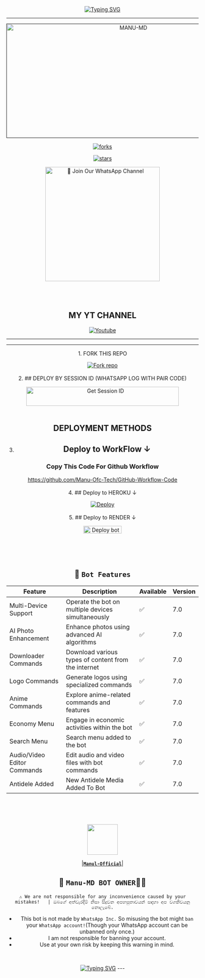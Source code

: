 



<p align="center">
<a href="https://git.io/typing-svg"><img src="https://readme-typing-svg.demolab.com?font=EB+Garamond&weight=800&size=28&duration=4000&pause=1000&random=false&width=435&lines=WELCOME+TO+MR.NADUWA-V1;MULTI-DEVICE+WHATSAPP+BOT;DEVELOPED+BY;MR.NADUWA." alt="Typing SVG" /></a>

 
  
<div align="center">
</p

<hr>

<hr>

<p align="center">
  <a href="">
    <img alt="MANU-MD" height="300" width="650" src="https://telegra.ph/file/6fea4e5e00bc0d9395f15.jpg">

    

![forks](https://img.shields.io/github/forks/mrnaduwav4/MR.NADUWA-V1/forks?label=Forks&style=social)

![stars](https://img.shields.io/github/stars/mrnaduwav4/MR.NADUWA-V1/forks?style=social)




<a href="https://whatsapp.com/channel/0029VaN1XMn2ZjCsu9eZQP3R"><img src="https://img.shields.io/badge/%E2%9D%A4%EF%B8%8F%E2%80%8D%20Join%20Our%20WhatsApp%20Channel%F0%9F%91%A8%E2%80%8D%F0%9F%92%BB-green" alt="📎 Join Our WhatsApp Channel" width="300"></a>

<br>
<br>

## MY YT CHANNEL

[![Youtube](https://telegra.ph/file/eebe86c26e98ffeae39ea.jpg)](https://youtube.com/@ManulOfficialTech) 

</details>





<hr>

<hr>
1. FORK THIS REPO


<a href='https://github.com/Manu-Ofc-Tech/Manu-MD/fork' target="_blank"><img alt='Fork repo' src='https://img.shields.io/badge/Fork This Repo-black?style=for-the-badge&logo=git&logoColor=white'/></a>
<br>
<br>
2. ## DEPLOY BY SESSION ID (WHATSAPP LOG WITH PAIR CODE)

<a href='https://mr-manul-official-web.vercel.app/' target="_blank"><img alt='Get Session ID' src='https://img.shields.io/badge/%F0%9F%9A%80%EF%B8%8F%E2%80%8D%20-%F0%9F%93%8B%20%20PAIR%20CODE%20WEB%F0%9F%91%A8%E2%80%8D%F0%9F%92%BB-blue' width="400" height="50" alt="Deploy bot"/></a>
<br>
<br>
## DEPLOYMENT METHODS

3. ## Deploy to WorkFlow ↓

### Copy This Code For Github Workflow 

https://github.com/Manu-Ofc-Tech/GitHub-Workflow-Code
<br>
<br>
4. ## Deploy to HEROKU ↓

[![Deploy](https://www.herokucdn.com/deploy/button.svg)](https://heroku.com/deploy?template=https://github.com/Manu-Ofc-Tech/Manu-MD)
<br>
<br>
5. ## Deploy to RENDER ↓

<a href="https://dashboard.render.com/" target="blank"><img align="center" src="https://telegra.ph/file/c15e952f017c10e12f431.jpg" width="100" height="20" alt="Deploy bot"/></a>

<br>
<br>
<br>

   ## 🚀 `Bot Features`
| Feature                          | Description                                             | Available    | Version    |
| ---------------------------------| ------------------------------------------------------- | ------------ | ---------- |
| Multi-Device Support             | Operate the bot on multiple devices simultaneously     | ✅           | 7.0        |
| AI Photo Enhancement             | Enhance photos using advanced AI algorithms            | ✅           | 7.0        |
| Downloader Commands              | Download various types of content from the internet     | ✅           | 7.0        |
| Logo Commands                    | Generate logos using specialized commands               | ✅           | 7.0        |
| Anime Commands                   | Explore anime-related commands and features              | ✅           | 7.0        |
| Economy Menu                     | Engage in economic activities within the bot            | ✅           | 7.0        |
| Search Menu                    | Search menu added to the bot                 | ✅           | 7.0        |
| Audio/Video Editor Commands      | Edit audio and video files with bot commands            | ✅           | 7.0        |
| Antidele Added      | New Antidele Media Added To Bot            | ✅           | 7.0        |

<br> 
<br>
<br>

   <a href="https://github.com/manulofficial7/"><img src="https://telegra.ph/file/49e1bb852fe8292c2614a.jpg" width=80 height=80></a>   

|**[`Manul-Official`](https://github.com/manulofficial7)**|


## 👑 `Manu-MD BOT OWNER`👨‍💻 

`⚠️ We are not responsible for any inconvenience caused by your mistakes!   | ඔබගේ අත්වැරදීම් නිසා සිදුවන අපහසුතාවයන් සඳහා අප වගකිවයනු නොලැබේ.`

- This bot is not made by `WhatsApp Inc.` So misusing the bot might `ban` your `WhatsApp account!`(Though your WhatsApp account can be unbanned only once.)
- I am not responsible for banning your account.
- Use at your own risk by keeping this warning in mind.
 <br>
 </p>
    <p align="center">
<a href="https://git.io/typing-svg"><img src="https://readme-typing-svg.demolab.com?font=EB+Garamond&weight=800&size=28&duration=4000&pause=1000&random=false&width=435&lines=THANKS+ALL+USE+MY+BOT;Manu-MD" alt="Typing SVG" /></a>
---

